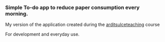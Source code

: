 ### Simple To-do app to reduce paper consumption every morning.

My version of the application created during the [arditsulceteaching](https://github.com/arditsulceteaching) course <br> 

For development and everyday use.